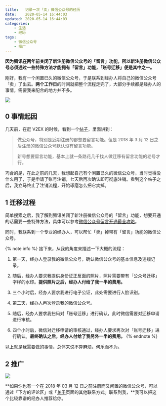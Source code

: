 ```yaml
---
title:   记录一次「卖」微信公众号的经历
date:    2020-05-14 16:44:03
updated: 2020-05-14 16:44:03
categories:
    - 生活
    - 经历
tags:
    - 微信公众号
    - 推广
---
```


**因为腾讯在两年前关闭了新注册微信公众号的「留言」功能，所以新注册微信公众号必须通过一些特殊方法才能拥有「留言」功能，「账号迁移」便是其中之一。**

刚好，我有一个闲置已久的微信公众号，于是联系到经办人将自己的微信公众号「卖」了出去。**两个工作日**的时间就把整个流程走完了，大部分手续都是经办人的事情，需要我来配合的地方并不多。

<img src="https://cdn.jsdelivr.net/gh/ProgCZ/image-cloud-a@master/2020/05/03.png" style="zoom:100%"/>

<!-- more -->

## 0 事情起因

几天前，在逛 V2EX 的时候，看到一个[帖子](https://www.v2ex.com/t/668420)，里面讲到：

> 做公众号，特别是近期注册的都想要留言功能。但是 2018 年 3 月 12 日之后注册的微信公众号默认没有留言功能。
>
> 新号想要留言功能，基本上就一条路花几千找人做迁移有留言功能的老号才行。

巧合的是，在此之前的几天，我想起自己有个闲置已久的微信公众号，当时觉得没什么用了，于是申请了账号注销，七天后再次确认即可彻底注销。看到这个帖子之后，我立马终止了注销流程，开始琢磨怎么把它卖掉。

## 1 迁移过程

简单搜索之后，我了解到腾讯关闭了新注册微信公众号的「留言」功能，想要开通的话需要一些特殊方法，具体可以参考[微信公众号留言开通最全攻略](https://zhuanlan.zhihu.com/p/63996356)。

同时，我联系到一个专业的经办人，可以帮忙「卖」掉带有「留言」功能的微信公众号。

{% note info %}
接下来，从我的角度来描述一下大概的流程：

1. 第一天，经办人登录我的微信公众号，确认微信公众号的基本信息及违规记录。

2. 随后，经办人要求我提供身份证正反面的照片，照片需要带有「公众号迁移」字样的水印。**提供照片之后，经办人付给了我一半的费用。**

3. 三个小时后，经办人要求我进行电子公证，此处需要进行人脸识别。

4. 第二天，经办人再次登录我的微信公众号。

5. 随后，经办人要求我扫码对「账号迁移」进行确认，此时微信需要对迁移申请进行审核。

6. 四个小时后，微信对迁移申请的审核通过，经办人要求再次对「账号迁移」进行确认。**最终确认之后，经办人付给了我另外一半的费用。**
{% endnote %}

以上就是我需要做的事情，总体来说不算麻烦，何乐而不为。

## 2 推广

<img src="https://cdn.jsdelivr.net/gh/ProgCZ/image-cloud-a@master/2020/05/04.png" style="zoom:100%"/>

**如果你也有一个在 2018 年 03 月 12 日之前注册而又闲置的微信公众号，可以通过「下方的评论区」或「[关于](/about/)页面的其他联系方式」联系到我，**我可以把这个比较靠谱的经办人推荐给你。
